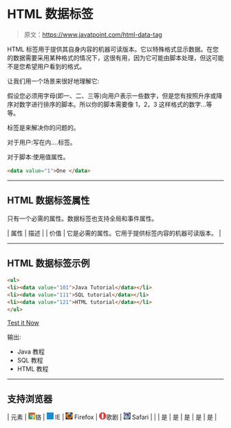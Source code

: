 # HTML 数据标签

> 原文：<https://www.javatpoint.com/html-data-tag>

HTML <data>标签用于提供其自身内容的机器可读版本。它以特殊格式显示数据。在您的数据需要采用某种格式的情况下，这很有用，因为它可能由脚本处理，但这可能不是您希望用户看到的格式。</data>

让我们用一个场景来很好地理解它:

假设您必须用字母(即一、二、三等)向用户表示一些数字，但是您有按照升序或降序对数字进行排序的脚本。所以你的脚本需要像 1，2，3 这样格式的数字...等等。

<data>标签是来解决你的问题的。</data>

对于用户:写在<data>内....</data>标签。

对于脚本:使用值属性。

```html
<data value="1">One </data>

```

* * *

## HTML 数据标签属性

只有一个必需的属性。数据标签也支持全局和事件属性。

| 属性 | 描述 |
| 价值 | 它是必需的属性。它用于提供标签内容的机器可读版本。 |

* * *

## HTML 数据标签示例

```html
<ul>
<li><data value="101">Java Tutorial</data></li>
<li><data value="111">SQL tutorial</data></li>
<li><data value="121">HTML tutorial</data></li>
</ul>

```

[Test it Now](https://www.javatpoint.com/oprweb/test.jsp?filename=htmldatatag1)

输出:

*   <data value="101">Java 教程</data>
*   <data value="111">SQL 教程</data>
*   <data value="121">HTML 教程</data>

* * *

## 支持浏览器

| 元素 | ![chrome browser](img/4fbdc93dc2016c5049ed108e7318df19.png)铬 | ![ie browser](img/83dd23df1fe8373fd5bf054b2c1dd88b.png) IE | ![firefox browser](img/4f001fff393888a8a807ed29b28145d1.png) Firefox | ![opera browser](img/6cad4a592cc69a052056a0577b4aac65.png)歌剧 | ![safari browser](img/a0f6a9711a92203c5dc5c127fe9c9fca.png) Safari |
| <data></data> | 是 | 是 | 是 | 是 | 是 |
